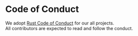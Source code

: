 # Code of Conduct 
We adopt [Rust Code of Conduct](https://www.rust-lang.org/policies/code-of-conduct) for our all projects.  
All contributors are expected to read and follow the conduct.
